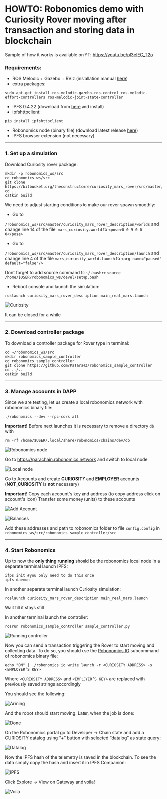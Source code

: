 # HOWTO: Robonomics demo with Curiosity Rover moving after transaction and storing data in blockchain
Sample of how it works is available on YT: https://youtu.be/pl3eIEC_T2o
### Requirements:
- ROS Melodic + Gazebo + RViz (installation manual [here](http://wiki.ros.org/melodic/Installation))
- extra packages:
```shell
sudo apt-get install ros-melodic-gazebo-ros-control ros-melodic-effort-controllers ros-melodic-joint-state-controller
```
- IPFS 0.4.22 (download from [here](https://dist.ipfs.io/go-ipfs/v0.4.22/go-ipfs_v0.4.22_linux-386.tar.gz) and install)
- ipfshttpclient:
```shell
pip install ipfshttpclient
```
- Robonomics node (binary file) (download latest release [here](https://github.com/airalab/robonomics/releases))
- IPFS browser extension (not necessary)

------------

### 1. Set up a simulation
Download Curiosity rover package:
```shell
mkdir -p robonomics_ws/src
cd robomonics_ws/src
git clone https://bitbucket.org/theconstructcore/curiosity_mars_rover/src/master/
cd ..
catkin build
```
We need to adjust starting conditions to make our rover spawn smoothly:
- Go to

`/robonomics_ws/src/master/curiosity_mars_rover_description/worlds` and change line 14 of the file` mars_curiosity.world` to 
`<pose>0 0 9 0 0 0</pose>`

- Go to

`/robonomics_ws/src/master/curiosity_mars_rover_description/launch` and change line 4 of the file `mars_curiosity_world.launch` to 
`<arg name="paused" default="false"/>`

Dont forget to add source command to `~/.bashrc`
`source /home/$USER/robonomics_ws/devel/setup.bash`


- Reboot console and launch the simulation:

```shell
roslaunch curiosity_mars_rover_description main_real_mars.launch
```
![Curiosity](https://github.com/PaTara43/media/blob/master/Screenshot%20from%202020-08-27%2017-22-28.png?raw=true "Curiosity")

It can be closed for a while

------------

### 2. Download controller package
To download a controller package for Rover type in terminal:
```shell
cd ~/robonomics_ws/src
mkdir robonomics_sample_controller
cd robonomics_sample_controller
git clone https://github.com/PaTara43/robonomics_sample_controller
cd ../..
catkin build
```

------------

### 3. Manage accounts in DAPP
Since we are testing, let us create a local robonomics network with robonomics binary file:
```shell
./robonomics --dev --rpc-cors all
```


**Important!** Before next launches it is necessary to remove a directory `db` with

`rm -rf /home/$USER/.local/share/robonomics/chains/dev/db`



![Robonomics node](https://github.com/PaTara43/media/blob/master/Screenshot%20from%202020-08-27%2018-21-52.png?raw=true "Robonomics node")

Go to https://parachain.robonomics.network and switch to local node 

![Local node](https://wiki.robonomics.network/assets/static/robonomics-dapp-connect-local.09c0af9.8bb6632a8836118ad6b6049d0852c1eb.jpg "Local node")

Go to Accounts and create **CURIOSITY** and **EMPLOYER** accounts (**NOT_CURIOSITY** is **not** necessary)

**Important**! Copy each account's key and address (to copy address click on account's icon)
Transfer some money (units) to these accounts

![Add Account](https://github.com/PaTara43/media/blob/master/Screenshot%20from%202020-08-27%2018-27-47.png?raw=true "Add Account")

![Balances](https://github.com/PaTara43/media/blob/master/Screenshot%20from%202020-08-27%2018-33-14.png?raw=true "Balances")

Add these addresses and path to robonomics folder to file `config.config` in `robonomics_ws/src/robonomics_sample_controller/src`

------------


### 4. Start Robonomics
Up to now the **only thing running** should be the robonomics local node
In a separate terminal launch IPFS:
```shell
ifps init #you only need to do this once
ipfs daemon
```

In another separate terminal launch Curiosity simulation:
```shell
roslaunch curiosity_mars_rover_description main_real_mars.launch
```
Wait till it stays still

In another terminal launch the controller:
```shell
rosrun robonomics_sample_controller sample_controller.py
```
![Running controller](https://github.com/PaTara43/media/blob/master/Screenshot%20from%202020-08-27%2018-46-30.png?raw=true "Running controller")

Now you can send a transaction triggering the Rover to start moving and collecting data. To do so, you should use the [Robonomics IO](https://wiki.robonomics.network/docs/rio-overview/) subcommand of robonomics binary file:
```shell
echo "ON" | ./robonomics io write launch -r <CURIOSITY ADDRESS> -s <EMPLOYER’S KEY>
```
Where `<CURIOSITY ADDRESS>`  and `<EMPLOYER’S KEY>` are replaced with  previously saved strings accordingly

You should see the following:

![Arming](https://github.com/PaTara43/media/blob/master/Screenshot%20from%202020-08-27%2018-58-36.png?raw=true "Arming")

And the robot should start moving. Later, when the job is done:

![Done](https://github.com/PaTara43/media/blob/master/Screenshot%20from%202020-08-27%2019-10-43.png?raw=true "Done")

On the Robonomics portal go to Developer -> Chain state and add a CURIOSITY datalog using “+” button with selected “datalog” as state query: 

![Datalog](https://github.com/PaTara43/media/blob/master/Screenshot%20from%202020-08-27%2019-16-49.png?raw=true "Datalog")

Now the IPFS hash of the telemetry is saved in the blockchain. To see the data simply copy the hash and insert it in IPFS Companion:

![IPFS](https://github.com/PaTara43/media/blob/master/Screenshot%20from%202020-08-27%2019-18-58.png?raw=true "IPFS")

Click Explore -> View on Gateway and voila!

![Voila](https://github.com/PaTara43/media/blob/master/Screenshot%20from%202020-08-27%2019-20-01.png?raw=true "Voila")


